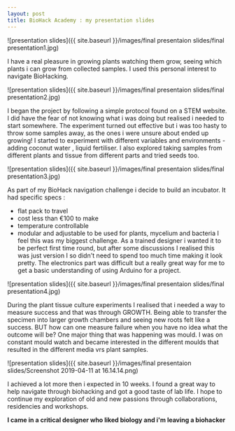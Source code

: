 ```yaml
---
layout: post
title: BioHack Academy : my presentation slides
---
```



![presentation slides]({{ site.baseurl }}/images/final presentaion slides/final presentation1.jpg)

I have a real pleasure in growing plants watching them grow, seeing which plants i can grow from collected samples.
I used this personal interest to navigate BioHacking.

![presentation slides]({{ site.baseurl }}/images/final presentaion slides/final presentation2.jpg)

I began the project by following a simple protocol found on a STEM website. I did have the fear of not knowing what i was doing but realised i needed to start somewhere.
The experiment turned out effective but i was too hasty to throw some samples away, as the ones i were unsure about ended up growing!
I started to experiment with different variables and environments - adding coconut water , liquid fertiliser. I also explored taking samples from different plants and tissue from different parts and tried seeds too.

![presentation slides]({{ site.baseurl }}/images/final presentaion slides/final presentation3.jpg)

As part of my BioHack navigation challenge i decide to build an incubator.
It had specific specs :
* flat pack to travel
* cost less than €100 to make
* temperature controllable
* modular and adjustable to be used for plants, mycelium and bacteria
I feel this was my biggest challenge.
As a trained designer i wanted it to be perfect first time round, but after some discussions I realised this was just version I so didn't need to spend too much time making it look pretty.
The electronics part was difficult but a really great way for me to get a basic understanding of using Arduino for a project.

![presentation slides]({{ site.baseurl }}/images/final presentaion slides/final presentation4.jpg)

During the plant tissue culture experiments I realised that i needed a way to measure success and that was through GROWTH.
Being able to transfer the specimen into larger growth chambers and seeing new roots felt like a success.
BUT how can one measure failure when you have no idea what the outcome will be?
One major thing that was happening was mould. I was on constant mould watch and became interested in the different moulds that resulted in the different media vrs plant samples.

![presentation slides]({{ site.baseurl }}/images/final presentaion slides/Screenshot 2019-04-11 at 16.14.14.png)

I achieved a lot more then i expected in 10 weeks.
I found a great way to help navigate through biohacking and got a good taste of lab life. I hope to continue my exploration of old and new passions through collaborations, residencies and workshops.

**I came in a critical designer who liked biology and i'm leaving a biohacker**
